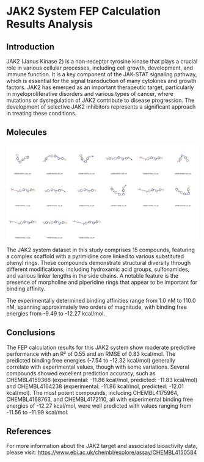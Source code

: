# JAK2 System FEP Calculation Results Analysis

## Introduction

JAK2 (Janus Kinase 2) is a non-receptor tyrosine kinase that plays a crucial role in various cellular processes, including cell growth, development, and immune function. It is a key component of the JAK-STAT signaling pathway, which is essential for the signal transduction of many cytokines and growth factors. JAK2 has emerged as an important therapeutic target, particularly in myeloproliferative disorders and various types of cancer, where mutations or dysregulation of JAK2 contribute to disease progression. The development of selective JAK2 inhibitors represents a significant approach in treating these conditions.

## Molecules

![Molecular structures of representative compounds](mol_grid.png)

The JAK2 system dataset in this study comprises 15 compounds, featuring a complex scaffold with a pyrimidine core linked to various substituted phenyl rings. These compounds demonstrate structural diversity through different modifications, including hydroxamic acid groups, sulfonamides, and various linker lengths in the side chains. A notable feature is the presence of morpholine and piperidine rings that appear to be important for binding affinity.

The experimentally determined binding affinities range from 1.0 nM to 110.0 nM, spanning approximately two orders of magnitude, with binding free energies from -9.49 to -12.27 kcal/mol.

## Conclusions

The FEP calculation results for this JAK2 system show moderate predictive performance with an R² of 0.55 and an RMSE of 0.83 kcal/mol. The predicted binding free energies (-7.54 to -12.32 kcal/mol) generally correlate with experimental values, though with some variations. Several compounds showed excellent prediction accuracy, such as CHEMBL4159366 (experimental: -11.86 kcal/mol, predicted: -11.83 kcal/mol) and CHEMBL4164238 (experimental: -11.86 kcal/mol, predicted: -12.01 kcal/mol). The most potent compounds, including CHEMBL4175964, CHEMBL4168763, and CHEMBL4172110, all with experimental binding free energies of -12.27 kcal/mol, were well predicted with values ranging from -11.56 to -11.99 kcal/mol.

## References

For more information about the JAK2 target and associated bioactivity data, please visit:
https://www.ebi.ac.uk/chembl/explore/assay/CHEMBL4150584 